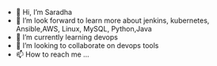 - 👋 Hi, I’m Saradha 
- 👀 I’m look forward to learn more about jenkins, kubernetes, Ansible,AWS, Linux, MySQL, Python,Java
- 🌱 I’m currently learning devops
- 💞️ I’m looking to collaborate on devops tools
- 📫 How to reach me ...

<!---
Saradha is a ✨ special ✨ repository because its `README.md` (this file) appears on your GitHub profile.
You can click the Preview link to take a look at your changes.
--->

